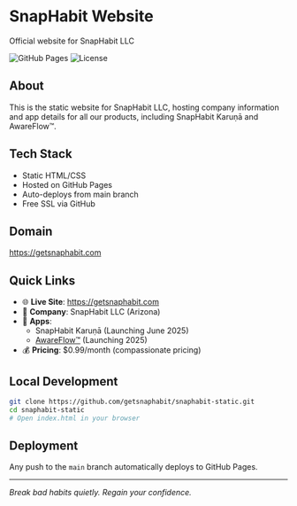 # SnapHabit Website

Official website for SnapHabit LLC

![GitHub Pages](https://img.shields.io/badge/GitHub%20Pages-Active-success)
![License](https://img.shields.io/badge/License-Proprietary-blue)

## About
This is the static website for SnapHabit LLC, hosting company information and app details for all our products, including SnapHabit Karuṇā and AwareFlow™.

## Tech Stack
- Static HTML/CSS
- Hosted on GitHub Pages
- Auto-deploys from main branch
- Free SSL via GitHub

## Domain
https://getsnaphabit.com

## Quick Links
- 🌐 **Live Site**: https://getsnaphabit.com
- 🏢 **Company**: SnapHabit LLC (Arizona)
- 📱 **Apps**: 
  - SnapHabit Karuṇā (Launching June 2025)
  - [AwareFlow™](https://awareflow.app) (Launching 2025)
- 💰 **Pricing**: $0.99/month (compassionate pricing)

## Local Development
```bash
git clone https://github.com/getsnaphabit/snaphabit-static.git
cd snaphabit-static
# Open index.html in your browser
```

## Deployment
Any push to the `main` branch automatically deploys to GitHub Pages.

---
*Break bad habits quietly. Regain your confidence.*
